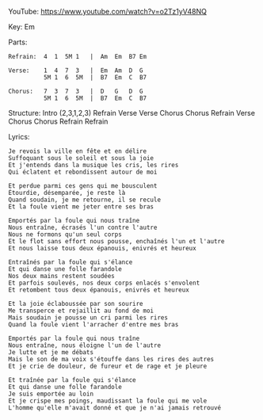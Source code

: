 YouTube: https://www.youtube.com/watch?v=o2Tz1yV48NQ

Key: Em

Parts:

    Refrain:  4  1  5M 1   |  Am  Em  B7 Em

    Verse:    1  4  7  3   |  Em  Am  D  G
              5M 1  6  5M  |  B7  Em  C  B7

    Chorus:   7  3  7  3   |  D   G   D  G
              5M 1  6  5M  |  B7  Em  C  B7

Structure:
    Intro (2,3,1,2,3)
    Refrain
    Verse
    Verse
    Chorus
    Chorus
    Refrain
    Verse
    Chorus
    Chorus
    Refrain
    Refrain

Lyrics:

    Je revois la ville en fête et en délire
    Suffoquant sous le soleil et sous la joie
    Et j'entends dans la musique les cris, les rires
    Qui éclatent et rebondissent autour de moi

    Et perdue parmi ces gens qui me bousculent
    Étourdie, désemparée, je reste là
    Quand soudain, je me retourne, il se recule
    Et la foule vient me jeter entre ses bras

    Emportés par la foule qui nous traîne
    Nous entraîne, écrasés l'un contre l'autre
    Nous ne formons qu'un seul corps
    Et le flot sans effort nous pousse, enchaînés l'un et l'autre
    Et nous laisse tous deux épanouis, enivrés et heureux

    Entraînés par la foule qui s'élance
    Et qui danse une folle farandole
    Nos deux mains restent soudées
    Et parfois soulevés, nos deux corps enlacés s'envolent
    Et retombent tous deux épanouis, enivrés et heureux

    Et la joie éclaboussée par son sourire
    Me transperce et rejaillit au fond de moi
    Mais soudain je pousse un cri parmi les rires
    Quand la foule vient l'arracher d'entre mes bras

    Emportés par la foule qui nous traîne
    Nous entraîne, nous éloigne l'un de l'autre
    Je lutte et je me débats
    Mais le son de ma voix s'étouffe dans les rires des autres
    Et je crie de douleur, de fureur et de rage et je pleure

    Et traînée par la foule qui s'élance
    Et qui danse une folle farandole
    Je suis emportée au loin
    Et je crispe mes poings, maudissant la foule qui me vole
    L'homme qu'elle m'avait donné et que je n'ai jamais retrouvé

